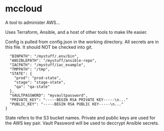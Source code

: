 # mccloud

A tool to administer AWS...

Uses Terraform, Ansible, and a host of other tools to make life easier.

Config is pulled from config.json in the working directory. All secrets are in this file. It should NOT be checked into git.

```{
  "BINPATH": "/mystuff/.env/bin",
  "ANSIBLEPATH": "/mystuff/ansible-repo",
  "IACPATH": "/mystuff/iac_example",
  "TMPPATH": "/tmp",
  "STATE": {
    "prod": "prod-state",
    "stage": "stage-state",
    "qa": "qa-state"
  },
  "VAULTPASSWORD": "myvaultpassword",
  "PRIVATE_KEY": "-----BEGIN RSA PRIVATE KEY-----\n..."
  "PUBLIC_KEY": "-----BEGIN RSA PUBLIC KEY-----\n..."
}
```

State refers to the S3 bucket names.
Private and public keys are used for the AWS key pair.
Vault Password will be used to deccrypt Ansible secrets.
